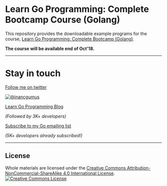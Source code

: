# Learn Go Programming: Complete Bootcamp Course (Golang)
This repository provides the downloadable example programs
for the course, [Learn Go Programming: Complete Bootcamp (Golang)](https://udemy.com/TBA).

**The course will be available end of Oct'18.**

---

# Stay in touch

[Follow me on twitter](https://twitter.com/inancgumus)

[![@inancgumus](https://img.shields.io/twitter/follow/inancgumus.svg?style=social&label=@inancgumus)](https://twitter.com/inancgumus)

[Learn Go Programming Blog](http://blog.learngoprogramming.com)

  _(Followed by 3K+ developers)_

[Subscribe to my Go emailing list](http://eepurl.com/c4DMNX)

  _(5K+ developers already subscribed!)_

---

## License
Whole materials are licensed under the <a rel="license" href="http://creativecommons.org/licenses/by-nc-sa/4.0/">Creative Commons Attribution-NonCommercial-ShareAlike 4.0 International License</a>.<br/>
<a rel="license" href="http://creativecommons.org/licenses/by-nc-sa/4.0/"><img alt="Creative Commons License" style="border-width:0" src="https://i.creativecommons.org/l/by-nc-sa/4.0/88x31.png"/></a>
